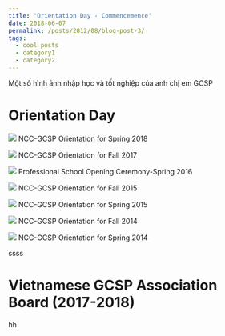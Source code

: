 ```yaml
---
title: 'Orientation Day - Commencemence'
date: 2018-06-07
permalink: /posts/2012/08/blog-post-3/
tags:
  - cool posts
  - category1
  - category2
---
```

Một số hình ảnh nhập học và tốt nghiệp của anh chị em GCSP

Orientation Day
======
![](http://www.ncc-gcsp.ac.kr/editor/edit_img/201803131335233.jpg)
NCC-GCSP Orientation for Spring 2018

![](http://www.ncc-gcsp.ac.kr/editor/edit_img/201708301429453.JPG)
NCC-GCSP Orientation for Fall 2017

![](http://www.ncc-gcsp.ac.kr/editor/edit_img/201703071552303.JPG)
Professional School Opening Ceremony-Spring 2016

![](http://www.ncc-gcsp.ac.kr/editor/edit_img/201509040913413.jpg)
NCC-GCSP Orientation for Fall 2015

![](http://www.ncc-gcsp.ac.kr/editor/edit_img/201503051338553.JPG)
NCC-GCSP Orientation for Spring 2015

![](http://www.ncc-gcsp.ac.kr/editor/edit_img/201409190940153.JPG)
NCC-GCSP Orientation for Fall 2014


![](http://www.ncc-gcsp.ac.kr/editor/edit_img/201403131646343.jpg)
NCC-GCSP Orientation for Spring 2014




ssss

Vietnamese GCSP Association Board (2017-2018)
======
hh

